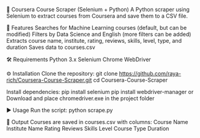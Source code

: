 📌 Coursera Course Scraper (Selenium + Python)
A Python scraper using Selenium to extract courses from Coursera and save them to a CSV file.

🚀 Features
Searches for Machine Learning courses (default, but can be modified)
Filters by Data Science and English (more filters can be added)
Extracts course name, institute, rating, reviews, skills, level, type, and duration
Saves data to courses.csv

🛠️ Requirements
Python 3.x
Selenium
Chrome WebDriver

⚙️ Installation
Clone the repository:
git clone https://github.com/raya-rich/Coursera-Course-Scraper.git
cd Coursera-Course-Scraper

Install dependencies:
pip install selenium
pip install webdriver-manager
or
Download and place chromedriver.exe in the project folder

▶️ Usage
Run the script:
python scrape.py

📂 Output
Courses are saved in courses.csv with columns:
Course Name
Institute Name
Rating
Reviews
Skills
Level
Course Type
Duration
